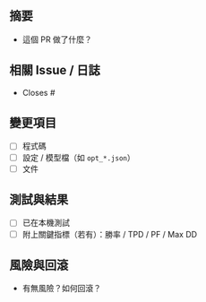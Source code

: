 ## 摘要
- 這個 PR 做了什麼？

## 相關 Issue / 日誌
- Closes #<issue-number>  <!-- 或者 "Relates to #..." -->

## 變更項目
- [ ] 程式碼
- [ ] 設定 / 模型檔（如 `opt_*.json`）
- [ ] 文件

## 測試與結果
- [ ] 已在本機測試
- [ ] 附上關鍵指標（若有）：勝率 / TPD / PF / Max DD

## 風險與回滾
- 有無風險？如何回滾？
